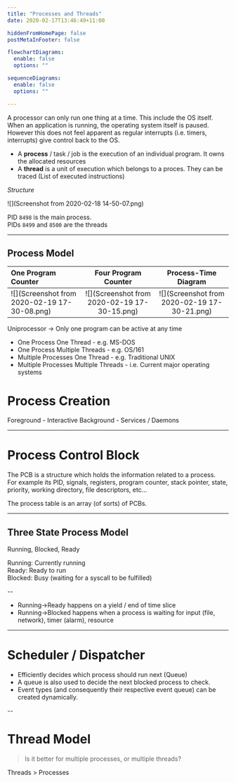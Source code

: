 ```yaml
---
title: "Processes and Threads"
date: 2020-02-17T13:46:49+11:00

hiddenFromHomePage: false
postMetaInFooter: false

flowchartDiagrams:
  enable: false
  options: ""

sequenceDiagrams: 
  enable: false
  options: ""

---
```


A processor can only run one thing at a time. This include the OS itself.  
When an application is running, the operating system itself is paused. However this does not feel apparent as regular interrupts (i.e. timers, interrupts) give control back to the OS.

* A **process** / task / job is the execution of an individual program. It owns the allocated resources
* A **thread** is a unit of execution which belongs to a proces. They can be traced (List of executed instructions)

_Structure_

![](Screenshot from 2020-02-18 14-50-07.png)

PID `8498` is the main process.  
PIDs `8499` and `8500` are the threads

---

<!-- Execution ::
program A exec (read from disk)
program A exec (waiting for data)
program A exec (set state to waiting)
---timeout-- >> timer interrupt
dispatcher
dispatcher
dispatcher
dispatcher
dispatcher
dispatcher
program B exec
program B exec
program B exec
program B exec
program B exec
---io request--
dispatcher
dispatcher
dispatcher
dispatcher
dispatcher
dispatcher
program C exec
program C exec
program C exec
program C exec
program C exec
program C exec
---timeout-- >> timer interrupt
dispatcher
dispatcher
dispatcher
dispatcher
dispatcher
dispatcher -->

## Process Model

| One Program Counter | Four Program Counter | Process-Time Diagram |
|:--------------------|:--------------------:|:--------------------:|
|![](Screenshot from 2020-02-19 17-30-08.png)|![](Screenshot from 2020-02-19 17-30-15.png)|![](Screenshot from 2020-02-19 17-30-21.png)|

Uniprocessor -> Only one program can be active at any time

* One Process One Thread - e.g. MS-DOS
* One Process Multiple Threads - e.g. OS/161
* Multiple Processes One Thread - e.g. Traditional UNIX
* Multiple Processes Multiple Threads - i.e. Current major operating systems

# Process Creation

Foreground - Interactive
Background - Services / Daemons

---

# Process Control Block

The PCB is a structure which holds the information related to a process.  
For example its PID, signals, registers, program counter, stack pointer, state, priority, working directory, file descriptors, etc...

The process table is an array (of sorts) of PCBs.

---

## Three State Process Model

Running, Blocked, Ready

Running: Currently running  
Ready: Ready to run  
Blocked: Busy (waiting for a syscall to be fulfilled)  

--

* Running->Ready happens on a yield / end of time slice
* Running->Blocked happens when a process is waiting for input (file, network), timer (alarm), resource

---

# Scheduler / Dispatcher

* Efficiently decides which process should run next (Queue)
* A queue is also used to decide the next blocked process to check.
* Event types (and consequently their respective event queue) can be created dynamically.

--

# Thread Model

> Is it better for multiple processes, or multiple threads?

Threads > Processes

